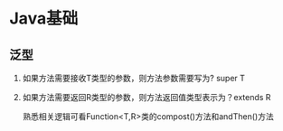 # Java基础

## 	泛型

1. 如果方法需要接收T类型的参数，则方法参数需要写为? super T

2. 如果方法需要返回R类型的参数，则方法返回值类型表示为？extends R

   熟悉相关逻辑可看Function<T,R>类的compost()方法和andThen()方法

